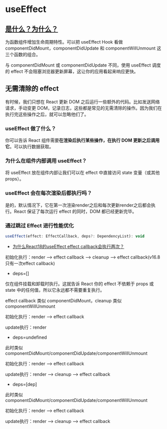 # useEffect

## [是什么？为什么？](https://zh-hans.reactjs.org/docs/hooks-effect.html)
为函数组件增加生命周期特性。可以把 useEffect Hook 看做 componentDidMount，componentDidUpdate 和 componentWillUnmount 这三个函数的组合。

与 componentDidMount 或 componentDidUpdate 不同，使用 useEffect 调度的 effect 不会阻塞浏览器更新屏幕，这让你的应用看起来响应更快。

## 无需清除的 effect
有时候，我们只想在 React 更新 DOM 之后运行一些额外的代码。比如发送网络请求，手动变更 DOM，记录日志，这些都是常见的无需清除的操作。因为我们在执行完这些操作之后，就可以忽略他们了。

### useEffect 做了什么？
你可以告诉 React 组件需要**在渲染后执行某些操作，在执行 DOM 更新之后调用它**。可以执行数据获取。
### 为什么在组件内部调用 useEffect？
将 useEffect 放在组件内部让我们可以在 effect 中直接访问 state 变量（或其他 props）。
### useEffect 会在每次渲染后都执行吗？
是的，默认情况下，它在第一次渲染render之后和每次更新render之后都会执行。React 保证了每次运行 effect 的同时，DOM 都已经更新完毕。


### 通过跳过 Effect 进行性能优化

```javascript
useEffect(effect: EffectCallback, deps?: DependencyList): void
```
- [为什么React18的useEffect effect callback会执行两次？](https://juejin.cn/post/7137654077743169573)

初始化执行：render --> effect callback --> cleanup --> effect callback(v16.8只有一次effect callback)

- deps=[]

仅在组件挂载和卸载时执行。这就告诉 React 你的 effect 不依赖于 props 或 state 中的任何值，所以它永远都不需要重复执行。

effect callback 类似 componentDidMount，cleanup 类似 componentWillUnmount

初始化执行：render --> effect callback

update执行：render 

- deps=undefined

此时类似componentDidMount/componentDidUpdate/componentWillUnmount

初始化执行：render --> effect callback

update执行：render --> cleanup --> effect callback

- deps=[dep]

此时类似componentDidMount/componentDidUpdate/componentWillUnmount

初始化执行：render --> effect callback

update执行：render --> cleanup --> effect callback 
